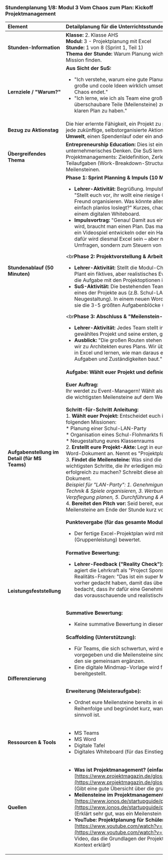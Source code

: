 ### **Stundenplanung 1/8: Modul 3 Vom Chaos zum Plan: Kickoff Projektmanagement**

| **Element** | **Detailplanung für die Unterrichtsstunde** |
| :--- | :--- |
| **Stunden-Information** | **Klasse:** 2. Klasse AHS<br>**Modul:** 3 - Projektplanung mit Excel<br>**Stunde:** 1 von 8 (Sprint 1, Teil 1)<br>**Thema der Stunde:** Warum Planung wichtig ist & die eigene Projekt-Mission finden. |
| **Lernziele / "Warum?"** | **Aus Sicht der SuS:**<br><ul><li>"Ich verstehe, warum eine gute Planung wichtig ist, damit ich große und coole Ideen wirklich umsetzen kann, ohne dass alles im Chaos endet."</li><li>"Ich lerne, wie ich als Team eine große Aufgabe in erste, überschaubare Teile (Meilensteine) zerlegen kann, um einen klaren Plan zu haben."</li></ul> |
| **Bezug zu Aktionstag** | Die hier erlernte Fähigkeit, ein Projekt zu planen, ist die Grundlage für jede zukünftige, selbstorganisierte Aktion, sei es für den **Welttag der Umwelt**, einen Spendenlauf oder ein anderes schulisches Event. |
| **Übergreifendes Thema** | **Entrepreneurship Education:** Dies ist eine Kerneinheit für unternehmerisches Denken. Die SuS lernen die Grundlagen des Projektmanagements: Zieldefinition, Zerlegung eines Problems in Teilaufgaben (Work-Breakdown-Structure) und das Denken in Meilensteinen. |
| **Stundenablauf (50 Minuten)** | **Phase 1: Sprint Planning & Impuls (10 Min.)**<br><ul><li>**Lehrer-Aktivität:** Begrüßung. Impulsfrage an der digitalen Tafel: "Stellt euch vor, ihr wollt eine riesige Geburtstagsfeier für einen Freund organisieren. Was könnte alles schiefgehen, wenn man einfach planlos loslegt?" Kurzes, chaotisches Brainstorming auf einem digitalen Whiteboard.</li><li>**Impulsvortrag:** "Genau! Damit aus einer coolen Idee kein Chaos wird, braucht man einen Plan. Das machen Profis so, egal ob sie ein Videospiel entwickeln oder ein Haus bauen. Euer Werkzeug dafür wird diesmal Excel sein – aber nicht zum Zählen von Umfragen, sondern zum Steuern von Projekten."</li></ul><br**Phase 2: Projektvorstellung & Arbeitsphase (25 Min.)**<br><ul><li>**Lehrer-Aktivität:** Stellt die Modul-Challenge vor: "Eure Mission: Plant ein fiktives, aber realistisches Event für unsere Schule!" Teilt die Aufgabe mit den Projektoptionen in MS Teams.</li><li>**SuS-Aktivität:** Die bestehenden Teams finden sich. Sie wählen eines der Projekte aus (z.B. Schul-LAN-Party, Klassenraum-Neugestaltung). In einem neuen Word-Dokument brainstormen sie die 3-5 größten Aufgabenblöcke (Meilensteine) für ihr Projekt.</li></ul><br**Phase 3: Abschluss & "Meilenstein-Pitch" (15 Min.)**<br><ul><li>**Lehrer-Aktivität:** Jedes Team stellt in 60 Sekunden sein gewähltes Projekt und seine ersten, groben Meilensteine vor.</li><li>**Ausblick:** "Die großen Routen stehen fest! Nächste Woche werden wir zu Architekten eures Plans. Wir übertragen diese Meilensteine in Excel und lernen, wie man daraus einen echten Zeitplan mit Aufgaben und Zuständigkeiten baut."</li></ul> |
| **Aufgabenstellung im Detail (für MS Teams)** | **Aufgabe: Wählt euer Projekt und definiert die Meilensteine!**<br><br>**Euer Auftrag:**<br>Ihr werdet zu Event-Managern! Wählt als Team ein Projekt und plant die wichtigsten Meilensteine auf dem Weg zum Erfolg.<br><br>**Schritt-für-Schritt Anleitung:**<br>1.  **Wählt euer Projekt:** Entscheidet euch im Team für eine der folgenden Missionen:<br>    *   Planung einer Schul-LAN-Party<br>    *   Organisation eines Schul-Flohmarkts für einen guten Zweck<br>    *   Neugestaltung eures Klassenraums<br>2.  **Erstellt eure Projekt-Akte:** Legt in eurem Team-Kanal ein neues Word-Dokument an. Nennt es "Projektplan_[Euer_Thema].docx".<br>3.  **Findet die Meilensteine:** Was sind die 3 bis 5 größten und wichtigsten Schritte, die ihr erledigen müsst, um euer Projekt erfolgreich zu machen? Schreibt diese als Überschriften in euer Dokument.<br>    *Beispiel für "LAN-Party": 1. Genehmigungen & Raum finden, 2. Technik & Spiele organisieren, 3. Werbung & Anmeldung, 4. Verpflegung planen, 5. Durchführung & Aufräumen.*<br>4.  **Bereitet den Pitch vor:** Seid bereit, euer Projekt und eure Meilensteine am Ende der Stunde kurz vorzustellen.<br><br>**Punktevergabe (für das gesamte Modul):**<br><ul><li>Der fertige Excel-Projektplan wird mit max. 20 Punkten (Gruppenleistung) bewertet.</li></ul> |
| **Leistungsfeststellung** | **Formative Bewertung:**<br><ul><li>**Lehrer-Feedback ("Reality Check"):** Während der Arbeitsphase agiert die Lehrkraft als "Project Sponsor" und stellt kritische Realitäts-Fragen: "Das ist ein super Meilenstein. An was müsst ihr vorher gedacht haben, damit das überhaupt klappt?", "Habt ihr bedacht, dass ihr dafür eine Genehmigung braucht?". Dies schult das vorausschauende und realistische Planen.</li></ul><br>**Summative Bewertung:**<br><ul><li>Keine summative Bewertung in dieser Stunde.</li></ul> |
| **Differenzierung** | **Scaffolding (Unterstützung):**<br><ul><li>Für Teams, die sich schwertun, wird ein Projekt (z.B. LAN-Party) vorgegeben und die Meilensteine sind als Lückentext formuliert, den sie gemeinsam ergänzen.</li><li>Eine digitale Mindmap-Vorlage wird für das Brainstorming bereitgestellt.</li></ul><br>**Erweiterung (Meisteraufgabe):**<br><ul><li>Ordnet eure Meilensteine bereits in eine logische, zeitliche Reihenfolge und begründet kurz, warum diese Reihenfolge sinnvoll ist.</li></ul> |
| **Ressourcen & Tools** | <ul><li>MS Teams</li><li>MS Word</li><li>Digitale Tafel</li><li>Digitales Whiteboard (für das Einstiegs-Brainstorming)</li></ul> |
| **Quellen**| <ul><li>**Was ist Projektmanagement? (einfach erklärt):** [https://www.projektmagazin.de/glossarterm/projektmanagement](https://www.projektmagazin.de/glossarterm/projektmanagement) (Gibt eine gute Übersicht über die grundlegenden Ideen)</li><li>**Meilensteine im Projektmanagement (IONOS):** [https://www.ionos.de/startupguide/produktivitaet/meilensteine/](https://www.ionos.de/startupguide/produktivitaet/meilensteine/) (Erklärt sehr gut, was ein Meilenstein ist und warum er wichtig ist)</li><li>**YouTube: Projektplanung für Schüler (Lehrer Schmidt):** [https://www.youtube.com/watch?v=LQDc-d-P2vo](https://www.youtube.com/watch?v=LQDc-d-P2vo) (Ein gutes Video, das die Grundlagen der Projektplanung im schulischen Kontext erklärt)</li></ul> |

